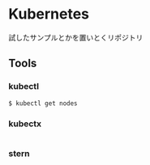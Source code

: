 # Kubernetes
試したサンプルとかを置いとくリポジトリ

## Tools

### kubectl

```
$ kubectl get nodes
```

### kubectx

```

```

### stern

```
```